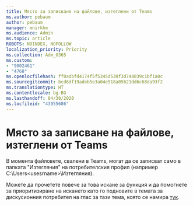 ```yaml
---
title: Място за записване на файлове, изтеглени от Teams
ms.author: pebaum
author: pebaum
manager: mnirkhe
ms.audience: Admin
ms.topic: article
ROBOTS: NOINDEX, NOFOLLOW
localization_priority: Priority
ms.collection: Adm_O365
ms.custom:
- "9002461"
- "4768"
ms.openlocfilehash: ff0adbfd4174f5f5345d538f3d748039c1bf1a0c
ms.sourcegitcommit: bcd6df19adeb5e3a04e518a05621dd6c68da93f2
ms.translationtype: HT
ms.contentlocale: bg-BG
ms.lasthandoff: 04/30/2020
ms.locfileid: "43955686"
---
```

# <a name="save-location-for-files-downloaded-from-teams"></a>Място за записване на файлове, изтеглени от Teams

В момента файловете, свалени в Teams, могат да се записват само в папката "Изтегляния" на потребителския профил (например C:\Users\<usesrname>\Изтегляния).

Можете да прочетете повече за това искане за функция и да помогнете за приоритизиране на искането като го подновите в темата за дискусионния потребител на глас за тази тема, която се намира [тук](https://microsoftteams.uservoice.com/forums/555103-public/suggestions/18693262-have-the-download-function-of-files-allow-you-to-s).
